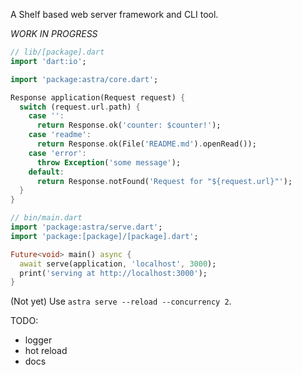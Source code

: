 A Shelf based web server framework and CLI tool.

_WORK IN PROGRESS_

```dart
// lib/[package].dart
import 'dart:io';

import 'package:astra/core.dart';

Response application(Request request) {
  switch (request.url.path) {
    case '':
      return Response.ok('counter: $counter!');
    case 'readme':
      return Response.ok(File('README.md').openRead());
    case 'error':
      throw Exception('some message');
    default:
      return Response.notFound('Request for "${request.url}"');
  }
}

// bin/main.dart
import 'package:astra/serve.dart';
import 'package:[package]/[package].dart';

Future<void> main() async {
  await serve(application, 'localhost', 3000);
  print('serving at http://localhost:3000');
}
```

(Not yet) Use `astra serve --reload --concurrency 2`.

TODO:
- logger
- hot reload
- docs
